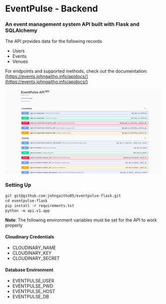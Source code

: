 # EventPulse - Backend
### An event management system API built with Flask and SQLAlchemy

The API provides data for the following records

- Users
- Events
- Venues

For endpoints and supported methods, check out the documentation: [https://events.johngaitho.info/apidocs/](https://events.johngaitho.info/apidocs/)

![Photo](static/eventpulse.png)

### Setting Up

```shell
git git@github.com:johngaitho05/eventpulse-flask.git
cd eventpulse-flask
pip install -r requirements.txt
python -m api.v1.app
```

**Note**: The following environment variables must be set for the API to work properly

#### Cloudinary Credentials
- CLOUDINARY_NAME
- CLOUDINARY_KEY
- CLOUDINARY_SECRET

#### Database Environment
- EVENTPULSE_USER
- EVENTPULSE_PWD
- EVENTPULSE_HOST
- EVENTPULSE_DB